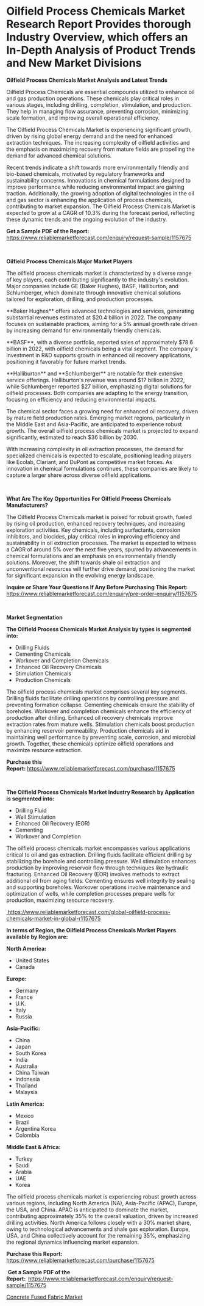 <p><h1>Oilfield Process Chemicals Market Research Report Provides thorough Industry Overview, which offers an In-Depth Analysis of Product Trends and New Market Divisions</h1></p><p><strong>Oilfield Process Chemicals Market Analysis and Latest Trends</strong></p>
<p><p>Oilfield Process Chemicals are essential compounds utilized to enhance oil and gas production operations. These chemicals play critical roles in various stages, including drilling, completion, stimulation, and production. They help in managing flow assurance, preventing corrosion, minimizing scale formation, and improving overall operational efficiency. </p><p>The Oilfield Process Chemicals Market is experiencing significant growth, driven by rising global energy demand and the need for enhanced extraction techniques. The increasing complexity of oilfield activities and the emphasis on maximizing recovery from mature fields are propelling the demand for advanced chemical solutions. </p><p>Recent trends indicate a shift towards more environmentally friendly and bio-based chemicals, motivated by regulatory frameworks and sustainability concerns. Innovations in chemical formulations designed to improve performance while reducing environmental impact are gaining traction. Additionally, the growing adoption of digital technologies in the oil and gas sector is enhancing the application of process chemicals, contributing to market expansion. The Oilfield Process Chemicals Market is expected to grow at a CAGR of 10.3% during the forecast period, reflecting these dynamic trends and the ongoing evolution of the industry.</p></p>
<p><strong>Get a Sample PDF of the Report:&nbsp;</strong> <a href="https://www.reliablemarketforecast.com/enquiry/request-sample/1157675?utm_campaign=1890&utm_medium=2&utm_source=Github&utm_content=ia&utm_term=01022025&utm_id=oilfield-process-chemicals">https://www.reliablemarketforecast.com/enquiry/request-sample/1157675</a></p>
<p>&nbsp;</p>
<p><strong>Oilfield Process Chemicals Major Market Players</strong></p>
<p><p>The oilfield process chemicals market is characterized by a diverse range of key players, each contributing significantly to the industry's evolution. Major companies include GE (Baker Hughes), BASF, Halliburton, and Schlumberger, which dominate through innovative chemical solutions tailored for exploration, drilling, and production processes.</p><p>**Baker Hughes** offers advanced technologies and services, generating substantial revenues estimated at $20.4 billion in 2022. The company focuses on sustainable practices, aiming for a 5% annual growth rate driven by increasing demand for environmentally friendly chemicals.</p><p>**BASF**, with a diverse portfolio, reported sales of approximately $78.6 billion in 2022, with oilfield chemicals being a vital segment. The company's investment in R&D supports growth in enhanced oil recovery applications, positioning it favorably for future market trends.</p><p>**Halliburton** and **Schlumberger** are notable for their extensive service offerings. Halliburton's revenue was around $17 billion in 2022, while Schlumberger reported $27 billion, emphasizing digital solutions for oilfield processes. Both companies are adapting to the energy transition, focusing on efficiency and reducing environmental impacts.</p><p>The chemical sector faces a growing need for enhanced oil recovery, driven by mature field production rates. Emerging market regions, particularly in the Middle East and Asia-Pacific, are anticipated to experience robust growth. The overall oilfield process chemicals market is projected to expand significantly, estimated to reach $36 billion by 2030.</p><p>With increasing complexity in oil extraction processes, the demand for specialized chemicals is expected to escalate, positioning leading players like Ecolab, Clariant, and DuPont as competitive market forces. As innovation in chemical formulations continues, these companies are likely to capture a larger share across diverse oilfield applications.</p></p>
<p>&nbsp;</p>
<p><strong>What Are The Key Opportunities For Oilfield Process Chemicals Manufacturers?</strong></p>
<p><p>The Oilfield Process Chemicals market is poised for robust growth, fueled by rising oil production, enhanced recovery techniques, and increasing exploration activities. Key chemicals, including surfactants, corrosion inhibitors, and biocides, play critical roles in improving efficiency and sustainability in oil extraction processes. The market is expected to witness a CAGR of around 5% over the next five years, spurred by advancements in chemical formulations and an emphasis on environmentally friendly solutions. Moreover, the shift towards shale oil extraction and unconventional resources will further drive demand, positioning the market for significant expansion in the evolving energy landscape.</p></p>
<p><strong>Inquire or Share Your Questions If Any Before Purchasing This Report:</strong> <a href="https://www.reliablemarketforecast.com/enquiry/pre-order-enquiry/1157675?utm_campaign=1890&utm_medium=2&utm_source=Github&utm_content=ia&utm_term=01022025&utm_id=oilfield-process-chemicals">https://www.reliablemarketforecast.com/enquiry/pre-order-enquiry/1157675</a></p>
<p>&nbsp;</p>
<p><strong>Market Segmentation</strong></p>
<p><strong>The Oilfield Process Chemicals Market Analysis by types is segmented into:</strong></p>
<p><ul><li>Drilling Fluids</li><li>Cementing Chemicals</li><li>Workover and Completion Chemicals</li><li>Enhanced Oil Recovery Chemicals</li><li>Stimulation Chemicals</li><li>Production Chemicals</li></ul></p>
<p><p>The oilfield process chemicals market comprises several key segments. Drilling fluids facilitate drilling operations by controlling pressure and preventing formation collapse. Cementing chemicals ensure the stability of boreholes. Workover and completion chemicals enhance the efficiency of production after drilling. Enhanced oil recovery chemicals improve extraction rates from mature wells. Stimulation chemicals boost production by enhancing reservoir permeability. Production chemicals aid in maintaining well performance by preventing scale, corrosion, and microbial growth. Together, these chemicals optimize oilfield operations and maximize resource extraction.</p></p>
<p><strong>Purchase this Report:&nbsp;</strong><a href="https://www.reliablemarketforecast.com/purchase/1157675?utm_campaign=1890&utm_medium=2&utm_source=Github&utm_content=ia&utm_term=01022025&utm_id=oilfield-process-chemicals">https://www.reliablemarketforecast.com/purchase/1157675</a></p>
<p>&nbsp;</p>
<p><strong>The Oilfield Process Chemicals Market Industry Research by Application is segmented into:</strong></p>
<p><ul><li>Drilling Fluid</li><li>Well Stimulation</li><li>Enhanced Oil Recovery (EOR)</li><li>Cementing</li><li>Workover and Completion</li></ul></p>
<p><p>The oilfield process chemicals market encompasses various applications critical to oil and gas extraction. Drilling fluids facilitate efficient drilling by stabilizing the borehole and controlling pressure. Well stimulation enhances production by improving reservoir flow through techniques like hydraulic fracturing. Enhanced Oil Recovery (EOR) involves methods to extract additional oil from aging fields. Cementing ensures well integrity by sealing and supporting boreholes. Workover operations involve maintenance and optimization of wells, while completion processes prepare wells for production, maximizing resource recovery.</p></p>
<p><a href="https://www.reliablemarketforecast.com/global-oilfield-process-chemicals-market-in-global-r1157675?utm_campaign=1890&utm_medium=2&utm_source=Github&utm_content=ia&utm_term=01022025&utm_id=oilfield-process-chemicals">&nbsp;https://www.reliablemarketforecast.com/global-oilfield-process-chemicals-market-in-global-r1157675</a></p>
<p><strong>In terms of Region, the Oilfield Process Chemicals Market Players available by Region are:</strong></p>
<p>
    <p> <strong> North America: </strong>
        <ul>
            <li>United States</li>
            <li>Canada</li>
        </ul>
        </p> 
    <p> <strong> Europe: </strong>
        <ul>
            <li>Germany</li>
            <li>France</li>
            <li>U.K.</li>
            <li>Italy</li>
            <li>Russia</li>
        </ul>
        </p> 
    <p> <strong> Asia-Pacific: </strong>
        <ul>
            <li>China</li>
            <li>Japan</li>
            <li>South Korea</li>
            <li>India</li>
            <li>Australia</li>
            <li>China Taiwan</li>
            <li>Indonesia</li>
            <li>Thailand</li>
            <li>Malaysia</li>
        </ul>
        </p> 
    <p> <strong> Latin America: </strong>
        <ul>
            <li>Mexico</li>
            <li>Brazil</li>
            <li>Argentina Korea</li>
            <li>Colombia</li>
        </ul>
        </p> 
    <p> <strong> Middle East & Africa: </strong>
        <ul>
            <li>Turkey</li>
            <li>Saudi</li>
            <li>Arabia</li>
            <li>UAE</li>
            <li>Korea</li>
        </ul>
    </p>
    </p>
<p><p>The oilfield process chemicals market is experiencing robust growth across various regions, including North America (NA), Asia-Pacific (APAC), Europe, the USA, and China. APAC is anticipated to dominate the market, contributing approximately 35% to the overall valuation, driven by increased drilling activities. North America follows closely with a 30% market share, owing to technological advancements and shale gas exploration. Europe, USA, and China collectively account for the remaining 35%, emphasizing the regional dynamics influencing market expansion.</p></p>
<p><strong>Purchase this Report: </strong><a href="https://www.reliablemarketforecast.com/purchase/1157675?utm_campaign=1890&utm_medium=2&utm_source=Github&utm_content=ia&utm_term=01022025&utm_id=oilfield-process-chemicals">https://www.reliablemarketforecast.com/purchase/1157675</a></p>
<p>&nbsp;<strong>Get a Sample PDF of the Report:&nbsp;&nbsp;</strong><a href="https://www.reliablemarketforecast.com/enquiry/request-sample/1157675?utm_campaign=1890&utm_medium=2&utm_source=Github&utm_content=ia&utm_term=01022025&utm_id=oilfield-process-chemicals">https://www.reliablemarketforecast.com/enquiry/request-sample/1157675</a></p>
<p><strong></strong></p>
<p><p><a href="https://github.com/lylyparadise/Market-Research-Report-List-5/blob/main/concrete-fused-fabric-market.md?utm_campaign=1890&utm_medium=2&utm_source=Github&utm_content=ia&utm_term=01022025&utm_id=oilfield-process-chemicals">Concrete Fused Fabric Market</a></p></p>